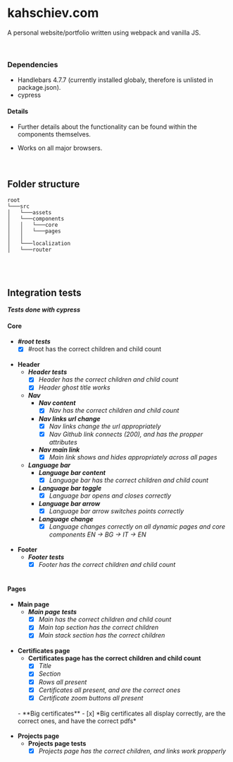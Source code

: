 # kahschiev.com

A personal website/portfolio written using webpack and vanilla JS.

<br>

### Dependencies
- Handlebars 4.7.7 (currently installed globaly, therefore is unlisted in package.json).
- cypress

#### Details
- Further details about the functionality can be found within the components themselves.

- Works on all major browsers.

</br>

## Folder structure
```
root
└───src
│   └───assets
│   └───components
│   │   └───core
│   │   └───pages
│   │   
│   └───localization
│   └───router
```

</br></br>

## Integration tests
***Tests done with cypress***
</br>

#### Core
- ***#root tests***
    - [x] #root has the correct children and child count
    </br></br>
- **Header**
    - ***Header tests***
        - [x] *Header has the correct children and child count*
        - [x] *Header ghost title works*

    - ***Nav***
        - ***Nav content***
            - [x] *Nav has the correct children and child count*
        - ***Nav links url change***
            - [x] *Nav links change the url appropriately*
            - [x] *Nav Github link connects (200), and has the propper attributes*
        - ***Nav main link***
            - [x] *Main link shows and hides appropriately across all pages*

    - ***Language bar***
        - ***Language bar content***
            - [x] *Language bar has the correct children and child count*
        - ***Language bar toggle***
            - [x] *Language bar opens and closes correctly*
        - ***Language bar arrow***
            - [x] *Language bar arrow switches points correctly*
        - ***Language change***
            - [x] *Language changes correctly on all dynamic pages and core components EN -> BG -> IT -> EN*
    </br></br>
- **Footer**
    - ***Footer tests***
        - [x] *Footer has the correct children and child count*
</br></br>

#### Pages
- **Main page**
    - ***Main page tests***
        - [x] *Main has the correct children and child count*
        - [x] *Main top section has the correct children*
        - [x] *Main stack section has the correct children*
    </br></br>
- **Certificates page**
    - **Certificates page has the correct children and child count**
        - [x] *Title*
        - [x] *Section*
        - [x] *Rows all present*
        - [x] *Certificates all present, and are the correct ones*
        - [x] *Certificate zoom buttons all present*
    </br>
    - **Big certificates**
        - [x] *Big certificates all display correctly, are the correct ones, and have the correct pdfs*
    </br></br>
- **Projects page**
    - **Projects page tests**
        - [x] *Projects page has the correct children, and links work propperly*